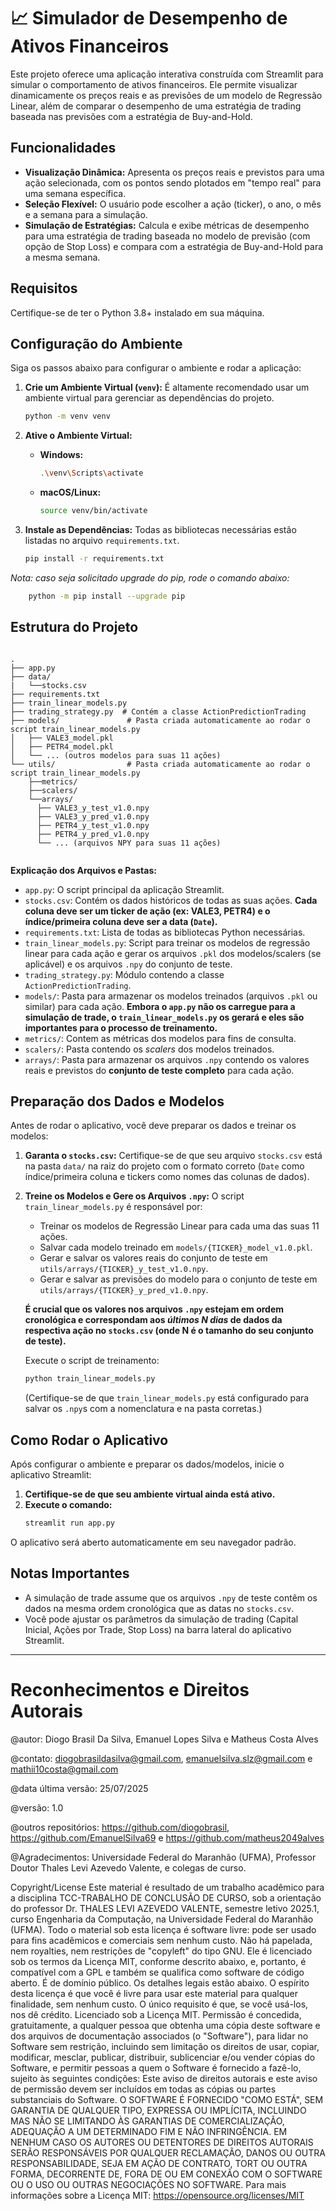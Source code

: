# 📈 Simulador de Desempenho de Ativos Financeiros

Este projeto oferece uma aplicação interativa construída com Streamlit para simular o comportamento de ativos financeiros. Ele permite visualizar dinamicamente os preços reais e as previsões de um modelo de Regressão Linear, além de comparar o desempenho de uma estratégia de trading baseada nas previsões com a estratégia de Buy-and-Hold.

## Funcionalidades

* **Visualização Dinâmica:** Apresenta os preços reais e previstos para uma ação selecionada, com os pontos sendo plotados em "tempo real" para uma semana específica.
* **Seleção Flexível:** O usuário pode escolher a ação (ticker), o ano, o mês e a semana para a simulação.
* **Simulação de Estratégias:** Calcula e exibe métricas de desempenho para uma estratégia de trading baseada no modelo de previsão (com opção de Stop Loss) e compara com a estratégia de Buy-and-Hold para a mesma semana.

## Requisitos

Certifique-se de ter o Python 3.8+ instalado em sua máquina.

## Configuração do Ambiente

Siga os passos abaixo para configurar o ambiente e rodar a aplicação:

1.  **Crie um Ambiente Virtual (`venv`):**
    É altamente recomendado usar um ambiente virtual para gerenciar as dependências do projeto.
    ```bash
    python -m venv venv
    ```

2.  **Ative o Ambiente Virtual:**
    * **Windows:**
        ```bash
        .\venv\Scripts\activate
        ```
    * **macOS/Linux:**
        ```bash
        source venv/bin/activate
        ```

3.  **Instale as Dependências:**
    Todas as bibliotecas necessárias estão listadas no arquivo `requirements.txt`.
    ```bash
    pip install -r requirements.txt
    ```
*Nota: caso seja solicitado _upgrade_ do _pip_, rode o comando abaixo:*
```bash
    python -m pip install --upgrade pip
```

## Estrutura do Projeto   
```
   
.
├── app.py
├── data/
|   └──stocks.csv
├── requirements.txt
├── train_linear_models.py
├── trading_strategy.py  # Contém a classe ActionPredictionTrading
├── models/               # Pasta criada automaticamente ao rodar o script train_linear_models.py
│   ├── VALE3_model.pkl
│   ├── PETR4_model.pkl
│   └── ... (outros modelos para suas 11 ações)
└── utils/                # Pasta criada automaticamente ao rodar o script train_linear_models.py
    ├──metrics/
    ├──scalers/
    └──arrays/
      ├── VALE3_y_test_v1.0.npy
      ├── VALE3_y_pred_v1.0.npy
      ├── PETR4_y_test_v1.0.npy
      ├── PETR4_y_pred_v1.0.npy
      └── ... (arquivos NPY para suas 11 ações)
   
```
**Explicação dos Arquivos e Pastas:**

* `app.py`: O script principal da aplicação Streamlit.
* `stocks.csv`: Contém os dados históricos de todas as suas ações. **Cada coluna deve ser um ticker de ação (ex: VALE3, PETR4) e o índice/primeira coluna deve ser a data (`Date`).**
* `requirements.txt`: Lista de todas as bibliotecas Python necessárias.
* `train_linear_models.py`: Script para treinar os modelos de regressão linear para cada ação e gerar os arquivos `.pkl` dos modelos/scalers (se aplicável) e os arquivos `.npy` do conjunto de teste.
* `trading_strategy.py`: Módulo contendo a classe `ActionPredictionTrading`.
* `models/`: Pasta para armazenar os modelos treinados (arquivos `.pkl` ou similar) para cada ação. **Embora o `app.py` não os carregue para a simulação de trade, o `train_linear_models.py` os gerará e eles são importantes para o processo de treinamento.**   
* `metrics/`: Contem as métricas dos modelos para fins de consulta.   
* `scalers/`: Pasta contendo os _scalers_ dos modelos treinados.   
* `arrays/`: Pasta para armazenar os arquivos `.npy` contendo os valores reais e previstos do **conjunto de teste completo** para cada ação.

## Preparação dos Dados e Modelos

Antes de rodar o aplicativo, você deve preparar os dados e treinar os modelos:

1.  **Garanta o `stocks.csv`:** Certifique-se de que seu arquivo `stocks.csv` está na pasta `data/` na raiz do projeto com o formato correto (`Date` como índice/primeira coluna e tickers como nomes das colunas de dados).

2.  **Treine os Modelos e Gere os Arquivos `.npy`:**
    O script `train_linear_models.py` é responsável por:
    * Treinar os modelos de Regressão Linear para cada uma das suas 11 ações.
    * Salvar cada modelo treinado em `models/{TICKER}_model_v1.0.pkl`.
    * Gerar e salvar os valores reais do conjunto de teste em `utils/arrays/{TICKER}_y_test_v1.0.npy`.
    * Gerar e salvar as previsões do modelo para o conjunto de teste em `utils/arrays/{TICKER}_y_pred_v1.0.npy`.

    **É crucial que os valores nos arquivos `.npy` estejam em ordem cronológica e correspondam aos *últimos N dias* de dados da respectiva ação no `stocks.csv` (onde N é o tamanho do seu conjunto de teste).**

    Execute o script de treinamento:
    ```bash
    python train_linear_models.py
    ```
    (Certifique-se de que `train_linear_models.py` está configurado para salvar os `.npy`s com a nomenclatura e na pasta corretas.)

## Como Rodar o Aplicativo

Após configurar o ambiente e preparar os dados/modelos, inicie o aplicativo Streamlit:

1.  **Certifique-se de que seu ambiente virtual ainda está ativo.**
2.  **Execute o comando:**
    ```bash
    streamlit run app.py
    ```

O aplicativo será aberto automaticamente em seu navegador padrão.

## Notas Importantes

* A simulação de trade assume que os arquivos `.npy` de teste contêm os dados na mesma ordem cronológica que as datas no `stocks.csv`.
* Você pode ajustar os parâmetros da simulação de trading (Capital Inicial, Ações por Trade, Stop Loss) na barra lateral do aplicativo Streamlit.

---
# Reconhecimentos e Direitos Autorais   

@autor: Diogo Brasil Da Silva, Emanuel Lopes Silva e Matheus Costa Alves

@contato: diogobrasildasilva@gmail.com, emanuelsilva.slz@gmail.com e mathii10costa@gmail.com

@data última versão: 25/07/2025

@versão: 1.0

@outros repositórios: https://github.com/diogobrasil, https://github.com/EmanuelSilva69 e https://github.com/matheus2049alves

@Agradecimentos: Universidade Federal do Maranhão (UFMA), Professor Doutor Thales Levi Azevedo Valente, e colegas de curso.

Copyright/License Este material é resultado de um trabalho acadêmico para a disciplina TCC-TRABALHO DE CONCLUSÃO DE CURSO, sob a orientação do professor Dr. THALES LEVI AZEVEDO VALENTE, semestre letivo 2025.1, curso Engenharia da Computação, na Universidade Federal do Maranhão (UFMA). Todo o material sob esta licença é software livre: pode ser usado para fins acadêmicos e comerciais sem nenhum custo. Não há papelada, nem royalties, nem restrições de "copyleft" do tipo GNU. Ele é licenciado sob os termos da Licença MIT, conforme descrito abaixo, e, portanto, é compatível com a GPL e também se qualifica como software de código aberto. É de domínio público. Os detalhes legais estão abaixo. O espírito desta licença é que você é livre para usar este material para qualquer finalidade, sem nenhum custo. O único requisito é que, se você usá-los, nos dê crédito. Licenciado sob a Licença MIT. Permissão é concedida, gratuitamente, a qualquer pessoa que obtenha uma cópia deste software e dos arquivos de documentação associados (o "Software"), para lidar no Software sem restrição, incluindo sem limitação os direitos de usar, copiar, modificar, mesclar, publicar, distribuir, sublicenciar e/ou vender cópias do Software, e permitir pessoas a quem o Software é fornecido a fazê-lo, sujeito às seguintes condições: Este aviso de direitos autorais e este aviso de permissão devem ser incluídos em todas as cópias ou partes substanciais do Software. O SOFTWARE É FORNECIDO "COMO ESTÁ", SEM GARANTIA DE QUALQUER TIPO, EXPRESSA OU IMPLÍCITA, INCLUINDO MAS NÃO SE LIMITANDO ÀS GARANTIAS DE COMERCIALIZAÇÃO, ADEQUAÇÃO A UM DETERMINADO FIM E NÃO INFRINGÊNCIA. EM NENHUM CASO OS AUTORES OU DETENTORES DE DIREITOS AUTORAIS SERÃO RESPONSÁVEIS POR QUALQUER RECLAMAÇÃO, DANOS OU OUTRA RESPONSABILIDADE, SEJA EM AÇÃO DE CONTRATO, TORT OU OUTRA FORMA, DECORRENTE DE, FORA DE OU EM CONEXÃO COM O SOFTWARE OU O USO OU OUTRAS NEGOCIAÇÕES NO SOFTWARE. Para mais informações sobre a Licença MIT: https://opensource.org/licenses/MIT
